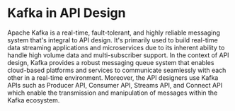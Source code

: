 # Kafka in API Design

Apache Kafka is a real-time, fault-tolerant, and highly reliable messaging system that's integral to API design. It's primarily used to build real-time data streaming applications and microservices due to its inherent ability to handle high volume data and multi-subscriber support. In the context of API design, Kafka provides a robust messaging queue system that enables cloud-based platforms and services to communicate seamlessly with each other in a real-time environment. Moreover, the API designers use Kafka APIs such as Producer API, Consumer API, Streams API, and Connect API which enable the transmission and manipulation of messages within the Kafka ecosystem.